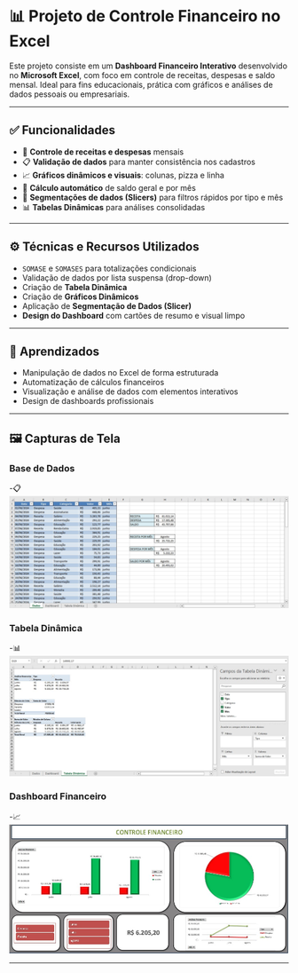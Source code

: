 # 📊 Projeto de Controle Financeiro no Excel

Este projeto consiste em um **Dashboard Financeiro Interativo** desenvolvido no **Microsoft Excel**, com foco em controle de receitas, despesas e saldo mensal. Ideal para fins educacionais, prática com gráficos e análises de dados pessoais ou empresariais.

---

## ✅ Funcionalidades

- 📅 **Controle de receitas e despesas** mensais
- 📋 **Validação de dados** para manter consistência nos cadastros
- 📈 **Gráficos dinâmicos e visuais**: colunas, pizza e linha
- 🧮 **Cálculo automático** de saldo geral e por mês
- 🧊 **Segmentações de dados (Slicers)** para filtros rápidos por tipo e mês
- 📊 **Tabelas Dinâmicas** para análises consolidadas

---

## ⚙️ Técnicas e Recursos Utilizados

- `SOMASE` e `SOMASES` para totalizações condicionais
- Validação de dados por lista suspensa (drop-down)
- Criação de **Tabela Dinâmica**
- Criação de **Gráficos Dinâmicos**
- Aplicação de **Segmentação de Dados (Slicer)**
- **Design do Dashboard** com cartões de resumo e visual limpo

---

## 🧠 Aprendizados

- Manipulação de dados no Excel de forma estruturada
- Automatização de cálculos financeiros
- Visualização e análise de dados com elementos interativos
- Design de dashboards profissionais

---

## 🖼️ Capturas de Tela

### Base de Dados
-📋![Base de Dados](./Imagens/dados.jpg)

### Tabela Dinâmica
-📊![Tabela Dinâmica](./Imagens/tabeladinamica.jpg)

### Dashboard Financeiro
-📈![Dashboard](./Imagens/dashboard.jpg)

---





